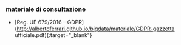 ### materiale di consultazione
- [Reg. UE 679/2016 – GDPR](http://albertoferrari.github.io/bigdata/materiale/GDPR-gazzetta ufficiale.pdf){:target="_blank"}
